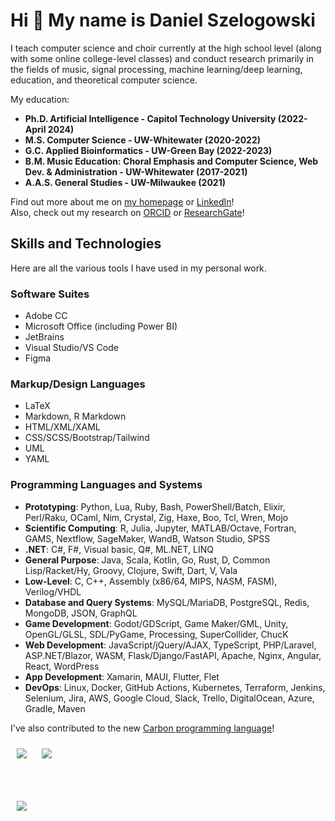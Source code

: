 Hi 👋 My name is Daniel Szelogowski
==============================================================================================================================
I teach computer science and choir currently at the high school level (along with some online college-level classes) and conduct research primarily in the fields of music, signal processing, machine learning/deep learning, education, and theoretical computer science.

My education:
* **Ph.D. Artificial Intelligence - Capitol Technology University (2022-April 2024)**
* **M.S. Computer Science - UW-Whitewater (2020-2022)**
* **G.C. Applied Bioinformatics - UW-Green Bay (2022-2023)**
* **B.M. Music Education: Choral Emphasis and Computer Science, Web Dev. & Administration - UW-Whitewater (2017-2021)**
* **A.A.S. General Studies - UW-Milwaukee (2021)**

Find out more about me on [my homepage](http://danielszelogowski.com/) or [LinkedIn](https://www.linkedin.com/in/danielszelogowski/)!
<br/>Also, check out my research on [ORCID](https://orcid.org/0000-0002-0350-5771) or [ResearchGate](https://www.researchgate.net/profile/Daniel-Szelogowski)!

## Skills and Technologies
Here are all the various tools I have used in my personal work.

### Software Suites
* Adobe CC
* Microsoft Office (including Power BI)
* JetBrains
* Visual Studio/VS Code
* Figma

### Markup/Design Languages
* LaTeX
* Markdown, R Markdown
* HTML/XML/XAML
* CSS/SCSS/Bootstrap/Tailwind
* UML
* YAML

### Programming Languages and Systems
* **Prototyping**: Python, Lua, Ruby, Bash, PowerShell/Batch, Elixir, Perl/Raku, OCaml, Nim, Crystal, Zig, Haxe, Boo, Tcl, Wren, Mojo
* **Scientific Computing**: R, Julia, Jupyter, MATLAB/Octave, Fortran, GAMS, Nextflow, SageMaker, WandB, Watson Studio, SPSS
* **.NET**: C#, F#, Visual basic, Q#, ML.NET, LINQ
* **General Purpose**: Java, Scala, Kotlin, Go, Rust, D, Common Lisp/Racket/Hy, Groovy, Clojure, Swift, Dart, V, Vala
* **Low-Level**: C, C++, Assembly (x86/64, MIPS, NASM, FASM), Verilog/VHDL
* **Database and Query Systems**: MySQL/MariaDB, PostgreSQL, Redis, MongoDB, JSON, GraphQL
* **Game Development**: Godot/GDScript, Game Maker/GML, Unity, OpenGL/GLSL, SDL/PyGame, Processing, SuperCollider, ChucK
* **Web Development**: JavaScript/jQuery/AJAX, TypeScript, PHP/Laravel, ASP.NET/Blazor, WASM, Flask/Django/FastAPI, Apache, Nginx, Angular, React, WordPress
* **App Development**: Xamarin, MAUI, Flutter, Flet
* **DevOps**: Linux, Docker, GitHub Actions, Kubernetes, Terraform, Jenkins, Selenium, Jira, AWS, Google Cloud, Slack, Trello, DigitalOcean, Azure, Gradle, Maven

I've also contributed to the new [Carbon programming language](https://github.com/carbon-language/carbon-lang/commits?author=danielathome19)!


<a href="https://github.com/danielathome19" style="color: rgba(0, 0, 0, 0); text-decoration: none;">
  <!--<img id="gitstat" style="margin: 10px; max-width: 95%;" align="center" src="https://github-readme-stats.vercel.app/api?username=danielathome19&show_icons=true&count_private=true&include_all_commits&show_owner=true" />-->

  <picture>
    <source 
      srcset="https://github-readme-stats.vercel.app/api?username=danielathome19&show_icons=true&count_private=true&include_all_commits&show_owner=true&theme=dark&custom_title=GitHub%20Stats"
      media="(prefers-color-scheme: dark)"
    />
    <source
      srcset="https://github-readme-stats.vercel.app/api?username=danielathome19&show_icons=true&count_private=true&include_all_commits&show_owner=true&custom_title=GitHub%20Stats"
      media="(prefers-color-scheme: light), (prefers-color-scheme: no-preference)"
    />
    <img id="gitstat" style="margin: 10px; max-width: 95%;" align="center" src="https://github-readme-stats.vercel.app/api?username=danielathome19&show_icons=true&count_private=true&include_all_commits&show_owner=true&custom_title=GitHub%20Stats" />
  </picture>

</a>
<a href="https://github.com/danielathome19" style="color: rgba(0, 0, 0, 0); text-decoration: none;">
<!--   <img id="gitlang" style="margin: 10px; max-width: 95%;" align="center" src="https://github-readme-stats.vercel.app/api/top-langs/?username=danielathome19&langs_count=10&layout=compact" /> -->
  <picture>
    <source 
      srcset="https://github-readme-stats.vercel.app/api/top-langs/?username=danielathome19&langs_count=10&layout=compact&theme=dark"
      media="(prefers-color-scheme: dark)"
    />
    <source
      srcset="https://github-readme-stats.vercel.app/api/top-langs/?username=danielathome19&langs_count=10&layout=compact"
      media="(prefers-color-scheme: light), (prefers-color-scheme: no-preference)"
    />
    <img id="gitlang" style="margin: 10px; max-width: 95%;" align="center" src="https://github-readme-stats.vercel.app/api/top-langs/?username=danielathome19&langs_count=10&layout=compact" />
  </picture>
</a>
<!--<a href="https://github.com/danielathome19" style="color: rgba(0, 0, 0, 0); text-decoration: none;">
  <picture>
    <source 
      srcset="https://github-readme-streak-stats.herokuapp.com/?user=danielathome19&layout=compact&theme=dark"
      media="(prefers-color-scheme: dark)"
    />
    <source
      srcset="https://github-readme-streak-stats.herokuapp.com/?user=danielathome19&layout=compact"
      media="(prefers-color-scheme: light), (prefers-color-scheme: no-preference)"
    />
    <img id="gitlang" style="margin: 10px; max-width: 95%;" align="center" src="https://github-readme-streak-stats.herokuapp.com/?user=danielathome19&layout=compact" />
  </picture>
</a>
<br/><br/>
<a href="https://github.com/danielathome19" style="color: rgba(0, 0, 0, 0); text-decoration: none;">
  <picture>
      <source 
        srcset="https://github-profile-trophy.vercel.app/?username=danielathome19&row=2&column=-1&theme=alduin"
        media="(prefers-color-scheme: dark)"
      />
      <source
        srcset="https://github-profile-trophy.vercel.app/?username=danielathome19&row=2&column=-1&no-bg=true"
        media="(prefers-color-scheme: light), (prefers-color-scheme: no-preference)"
      />
      <img id="gitlang" style="margin: 10px; max-width: 95%;" align="center" src="https://github-profile-trophy.vercel.app/?username=danielathome19&row=2&column=-1&no-bg=true" />
    </picture>
</a>-->

<br/><br/>
<a href="https://github.com/danielathome19" style="color: rgba(0, 0, 0, 0); text-decoration: none;">
  <picture>
    <source 
      srcset="https://github-readme-activity-graph.vercel.app/graph?username=danielathome19&theme=github-compact&bg_color=151515&color=FFFFFF&area=true&custom_title=Contribution%20Graph"
      media="(prefers-color-scheme: dark)"
    />
    <source
      srcset="https://github-readme-activity-graph.vercel.app/graph?username=danielathome19&theme=github-compact&color=2F80ED&area=true&custom_title=Contribution%20Graph"
      media="(prefers-color-scheme: light), (prefers-color-scheme: no-preference)"
    />
    <img id="gitlang" style="margin: 10px; max-width: 100%;" align="center" src="https://github-readme-activity-graph.vercel.app/graph?username=danielathome19&theme=github-compact&color=2F80ED&area=true&custom_title=Contribution%20Graph" />
  </picture>
</a>



<!--
**danielathome19/danielathome19** is a ✨ _special_ ✨ repository because its `README.md` (this file) appears on your GitHub profile.

Here are some ideas to get you started:

- 🔭 I’m currently working on ...
- 🌱 I’m currently learning ...
- 👯 I’m looking to collaborate on ...
- 🤔 I’m looking for help with ...
- 💬 Ask me about ...
- 📫 How to reach me: ...
- 😄 Pronouns: ...
- ⚡ Fun fact: ...
-->
